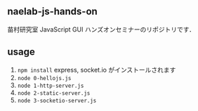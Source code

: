 ## naelab-js-hands-on
苗村研究室 JavaScript GUI ハンズオンセミナーのリポジトリです．

## usage

1. `npm install` express, socket.io がインストールされます
2. `node 0-hellojs.js`
3. `node 1-http-server.js`
4. `node 2-static-server.js`
5. `node 3-socketio-server.js`

